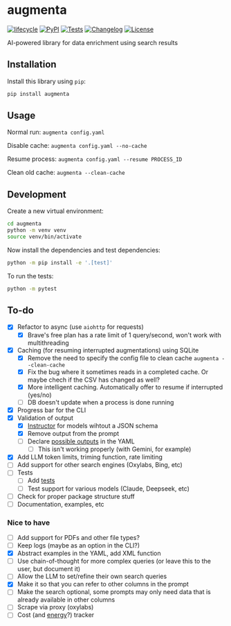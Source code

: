 # augmenta

[![lifecycle](https://img.shields.io/badge/lifecycle-experimental-orange.svg)](https://www.tidyverse.org/lifecycle/#experimental)
[![PyPI](https://img.shields.io/pypi/v/augmenta.svg)](https://pypi.org/project/augmenta/)
[![Tests](https://github.com/Global-Witness/augmenta/actions/workflows/test.yml/badge.svg)](https://github.com/Global-Witness/augmenta/actions/workflows/test.yml)
[![Changelog](https://img.shields.io/github/v/release/Global-Witness/augmenta?include_prereleases&label=changelog)](https://github.com/Global-Witness/augmenta/releases)
[![License](https://img.shields.io/badge/license-Apache%202.0-blue.svg)](https://github.com/Global-Witness/augmenta/blob/main/LICENSE)

AI-powered library for data enrichment using search results

## Installation

Install this library using `pip`:

```bash
pip install augmenta
```

## Usage

Normal run: `augmenta config.yaml`

Disable cache: `augmenta config.yaml --no-cache`

Resume process: `augmenta config.yaml --resume PROCESS_ID`

Clean old cache: `augmenta --clean-cache`

## Development

Create a new virtual environment:

```bash
cd augmenta
python -m venv venv
source venv/bin/activate
```

Now install the dependencies and test dependencies:

```bash
python -m pip install -e '.[test]'
```

To run the tests:

```bash
python -m pytest
```


## To-do
- [x] Refactor to async (use `aiohttp` for requests)
  - [x] Brave's free plan has a rate limit of 1 query/second, won't work with multithreading
- [x] Caching (for resuming interrupted augmentations) using SQLite
  - [x] Remove the need to specify the config file to clean cache `augmenta --clean-cache`
  - [x] Fix the bug where it sometimes reads in a completed cache. Or maybe chech if the CSV has changed as well?
  - [x] More intelligent caching. Automatically offer to resume if interrupted (yes/no)
  - [ ] DB doesn't update when a process is done running
- [x] Progress bar for the CLI
- [x] Validation of output
  - [x] [Instructor](https://python.useinstructor.com/) for models wihtout a JSON schema
  - [x] Remove output from the prompt
  - [ ] Declare [possible outputs](https://python.useinstructor.com/concepts/enums/) in the YAML
    - [ ] This isn't working properly (with Gemini, for example)
- [x] Add LLM token limits, triming function, rate limiting
- [ ] Add support for other search engines (Oxylabs, Bing, etc)
- [ ] Tests
  - [ ] Add [tests](https://python.useinstructor.com/examples/classification/#testing-and-evaluation)
  - [ ] Test support for various models (Claude, Deepseek, etc) 
- [ ] Check for proper package structure stuff
- [ ] Documentation, examples, etc

### Nice to have
- [ ] Add support for PDFs and other file types?
- [ ] Keep logs (maybe as an option in the CLI?)
- [x] Abstract examples in the YAML, add XML function
- [ ] Use chain-of-thought for more complex queries (or leave this to the user, but document it)
- [ ] Allow the LLM to set/refine their own search queries
- [x] Make it so that you can refer to other columns in the prompt
- [ ] Make the search optional, some prompts may only need data that is already available in other columns
- [ ] Scrape via proxy (oxylabs)
- [ ] Cost (and [energy](https://huggingface.co/blog/sasha/announcing-ai-energy-score)?) tracker